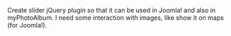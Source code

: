 Create slider jQuery plugin so that it can be used in Joomla! and also in myPhotoAlbum. I need some interaction with images, like show it on maps (for Joomla!).

